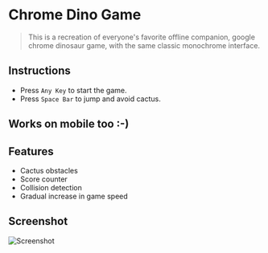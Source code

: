 # Chrome Dino Game

> This is a recreation of everyone's favorite offline companion, google chrome dinosaur game, with the same classic monochrome interface.

## Instructions
- Press `Any Key` to start the game.
- Press `Space Bar` to jump and avoid cactus.
## Works on mobile too :-)
## Features
- Cactus obstacles
- Score counter
- Collision detection
- Gradual increase in game speed

## Screenshot
![Screenshot](https://user-images.githubusercontent.com/77227201/174440360-c3c3d692-a9cd-4fe3-ad1c-43fdebf4c55a.png)
